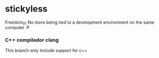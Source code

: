 # stickyless
Freedom¡¡¡ No more being tied to a development environment on the same computer :P

### C++ compilador clang
This branch only include support for c++